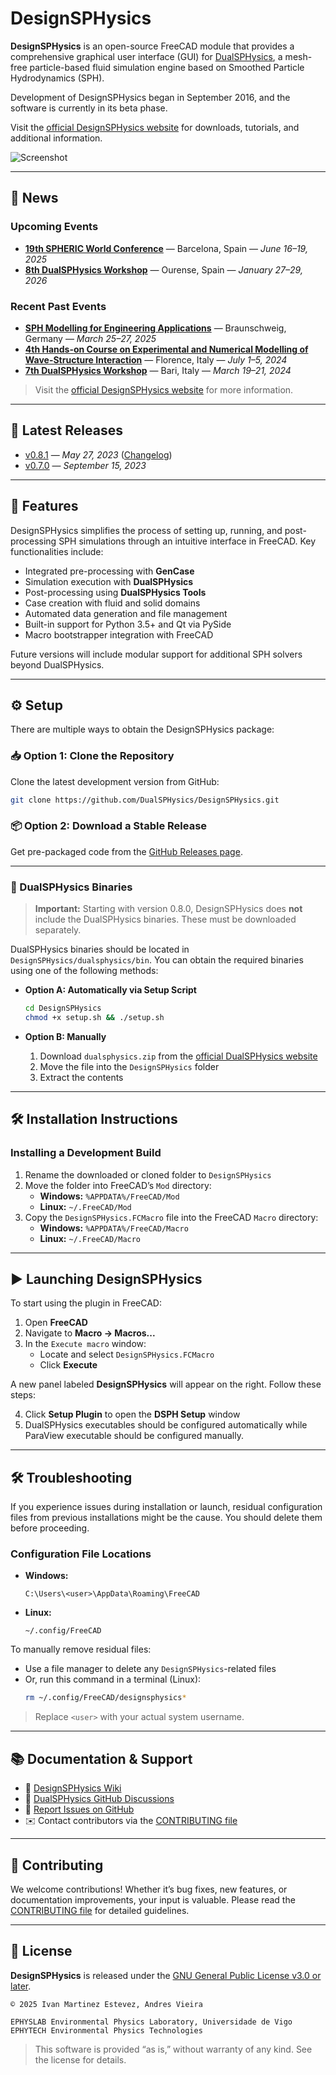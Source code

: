 # DesignSPHysics

**DesignSPHysics** is an open-source FreeCAD module that provides a comprehensive graphical user interface (GUI) for [DualSPHysics](http://dual.sphysics.org/), a mesh-free particle-based fluid simulation engine based on Smoothed Particle Hydrodynamics (SPH). 

Development of DesignSPHysics began in September 2016, and the software is currently in its beta phase.

Visit the [official DesignSPHysics website](http://design.sphysics.org) for downloads, tutorials, and additional information.

![Screenshot](https://design.sphysics.org/img/github-shot-21112019.png)

---

## 📢 News

### Upcoming Events
- **[19th SPHERIC World Conference](https://spheric2025.upc.edu/)** — Barcelona, Spain — *June 16–19, 2025*
- **[8th DualSPHysics Workshop](https://dual.sphysics.org/8thworkshop/)** — Ourense, Spain — *January 27–29, 2026*

### Recent Past Events
- **[SPH Modelling for Engineering Applications](https://sites.google.com/view/hykudsph/home?authuser=0)** — Braunschweig, Germany — *March 25–27, 2025*
- **[4th Hands-on Course on Experimental and Numerical Modelling of Wave-Structure Interaction](https://sites.google.com/unifi.it/hands-on-course-2024)** — Florence, Italy — *July 1–5, 2024*
- **[7th DualSPHysics Workshop](https://dual.sphysics.org/7thworkshop/)** — Bari, Italy — *March 19–21, 2024*


> Visit the [official DesignSPHysics website](https://dual.sphysics.org/training/) for more information.

---

## 🚀 Latest Releases

- [v0.8.1](https://github.com/DualSPHysics/DesignSPHysics/releases/tag/0.8.1) — *May 27, 2023* ([Changelog](CHANGELOG.md))
- [v0.7.0](https://github.com/DualSPHysics/DesignSPHysics/releases/tag/0.7.0) — *September 15, 2023*

---

## 🧩 Features

DesignSPHysics simplifies the process of setting up, running, and post-processing SPH simulations through an intuitive interface in FreeCAD. Key functionalities include:

- Integrated pre-processing with **GenCase**
- Simulation execution with **DualSPHysics**
- Post-processing using **DualSPHysics Tools**
- Case creation with fluid and solid domains
- Automated data generation and file management
- Built-in support for Python 3.5+ and Qt via PySide
- Macro bootstrapper integration with FreeCAD

Future versions will include modular support for additional SPH solvers beyond DualSPHysics.

---

## ⚙️ Setup

There are multiple ways to obtain the DesignSPHysics package:

### 📥 Option 1: Clone the Repository

Clone the latest development version from GitHub:
```bash
git clone https://github.com/DualSPHysics/DesignSPHysics.git
```

### 📦 Option 2: Download a Stable Release

Get pre-packaged code from the [GitHub Releases page](https://github.com/DualSPHysics/DesignSPHysics/releases).

---

### 🔧 DualSPHysics Binaries

> **Important:** Starting with version 0.8.0, DesignSPHysics does **not** include the DualSPHysics binaries. These must be downloaded separately.

DualSPHysics binaries should be located in `DesignSPHysics/dualsphysics/bin`. 
You can obtain the required binaries using one of the following methods:

- **Option A: Automatically via Setup Script**
  ```bash
  cd DesignSPHysics
  chmod +x setup.sh && ./setup.sh
  ```

- **Option B: Manually**
  1. Download `dualsphysics.zip` from the [official DualSPHysics website](https://dual.sphysics.org/sphcourse/DualSPHysics-bin)
  2. Move the file into the `DesignSPHysics` folder
  3. Extract the contents

---

## 🛠 Installation Instructions

### Installing a Development Build

1. Rename the downloaded or cloned folder to `DesignSPHysics`
2. Move the folder into FreeCAD’s `Mod` directory:
   - **Windows:** `%APPDATA%/FreeCAD/Mod`
   - **Linux:** `~/.FreeCAD/Mod`
3. Copy the `DesignSPHysics.FCMacro` file into the FreeCAD `Macro` directory:
   - **Windows:** `%APPDATA%/FreeCAD/Macro`
   - **Linux:** `~/.FreeCAD/Macro`

---

## ▶️ Launching DesignSPHysics

To start using the plugin in FreeCAD:

1. Open **FreeCAD**
2. Navigate to **Macro → Macros...**
3. In the `Execute macro` window:
   - Locate and select `DesignSPHysics.FCMacro`
   - Click **Execute**

A new panel labeled **DesignSPHysics** will appear on the right. Follow these steps:

4. Click **Setup Plugin** to open the **DSPH Setup** window
5. DualSPHysics executables should be configured automatically while ParaView executable should be configured manually.

---

## 🛠️ Troubleshooting

If you experience issues during installation or launch, residual configuration files from previous installations might be the cause. You should delete them before proceeding.

### Configuration File Locations

- **Windows:**
  ```
  C:\Users\<user>\AppData\Roaming\FreeCAD
  ```

- **Linux:**
  ```
  ~/.config/FreeCAD
  ```

To manually remove residual files:
- Use a file manager to delete any `DesignSPHysics`-related files
- Or, run this command in a terminal (Linux):
  ```bash
  rm ~/.config/FreeCAD/designsphysics*
  ```

> Replace `<user>` with your actual system username.


---

## 📚 Documentation & Support

- 📖 [DesignSPHysics Wiki](https://github.com/DualSPHysics/DesignSPHysics/wiki)
- 💬 [DualSPHysics GitHub Discussions](https://github.com/DualSPHysics/DualSPHysics/discussions)
- 🐛 [Report Issues on GitHub](https://github.com/DualSPHysics/DesignSPHysics/issues)
- ✉️ Contact contributors via the [CONTRIBUTING file](CONTRIBUTING.md)

---

## 🤝 Contributing

We welcome contributions! Whether it’s bug fixes, new features, or documentation improvements, your input is valuable. Please read the [CONTRIBUTING file](CONTRIBUTING.md) for detailed guidelines.

---

## 📄 License

**DesignSPHysics** is released under the [GNU General Public License v3.0 or later](http://www.gnu.org/licenses/).

```
© 2025 Ivan Martinez Estevez, Andres Vieira

EPHYSLAB Environmental Physics Laboratory, Universidade de Vigo  
EPHYTECH Environmental Physics Technologies
```

> This software is provided “as is,” without warranty of any kind. See the license for details.
